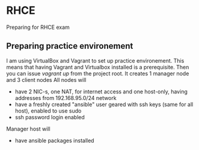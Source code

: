 # RHCE
Preparing for RHCE exam

## Preparing practice environement
I am using VirtualBox and Vagrant to set up practice environement. This means that having Vagrant and Virtualbox installed is a prerequisite. Then you can issue *vagrant up* from the project root. It creates 1 manager node and 3 client nodes
All nodes will
* have 2 NIC-s, one NAT, for internet access and one host-only, having addresses from 192.168.95.0/24 network
* have a freshly created "ansible" user geared with ssh keys (same for all host), enabled to use sudo
* ssh password login enabled

Manager host will
* have ansible packages installed
 